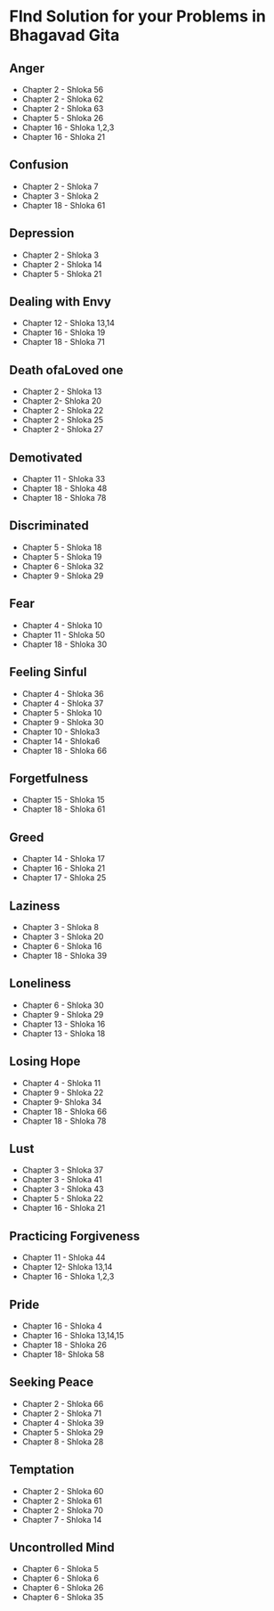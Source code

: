 # FInd Solution for your Problems in Bhagavad Gita

## Anger
- Chapter 2 - Shloka 56
- Chapter 2 - Shloka 62
- Chapter 2 - Shloka 63
- Chapter 5 - Shloka 26
- Chapter 16 - Shloka 1,2,3
- Chapter 16 - Shloka 21

## Confusion
- Chapter 2 - Shloka 7
- Chapter 3 - Shloka 2
- Chapter 18 - Shloka 61

## Depression
- Chapter 2 - Shloka 3
- Chapter 2 - Shloka 14
- Chapter 5 - Shloka 21

## Dealing with Envy
- Chapter 12 - Shloka 13,14
- Chapter 16 - Shloka 19
- Chapter 18 - Shloka 71

## Death ofaLoved one
- Chapter 2 - Shloka 13
- Chapter 2- Shloka 20
- Chapter 2 - Shloka 22
- Chapter 2 - Shloka 25
- Chapter 2 - Shloka 27

## Demotivated
- Chapter 11 - Shloka 33
- Chapter 18 - Shloka 48
- Chapter 18 - Shloka 78

## Discriminated
- Chapter 5 - Shloka 18
- Chapter 5 - Shloka 19
- Chapter 6 - Shloka 32
- Chapter 9 - Shloka 29

## Fear
- Chapter 4 - Shloka 10
- Chapter 11 - Shloka 50
- Chapter 18 - Shloka 30

## Feeling Sinful
- Chapter 4 - Shloka 36
- Chapter 4 - Shloka 37
- Chapter 5 - Shloka 10
- Chapter 9 - Shloka 30
- Chapter 10 - Shloka3
- Chapter 14 - Shloka6
- Chapter 18 - Shloka 66

## Forgetfulness
- Chapter 15 - Shloka 15
- Chapter 18 - Shloka 61

## Greed
- Chapter 14 - Shloka 17
- Chapter 16 - Shloka 21
- Chapter 17 - Shloka 25

## Laziness 
- Chapter 3 - Shloka 8 
- Chapter 3 - Shloka 20 
- Chapter 6 - Shloka 16 
- Chapter 18 - Shloka 39

## Loneliness 
- Chapter 6 - Shloka 30 
- Chapter 9 - Shloka 29 
- Chapter 13 - Shloka 16 
- Chapter 13 - Shloka 18

## Losing Hope 
- Chapter 4 - Shloka 11 
- Chapter 9 - Shloka 22 
- Chapter 9- Shloka 34 
- Chapter 18 - Shloka 66 
- Chapter 18 - Shloka 78

## Lust 
- Chapter 3 - Shloka 37 
- Chapter 3 - Shloka 41 
- Chapter 3 - Shloka 43
- Chapter 5 - Shloka 22 
- Chapter 16 - Shloka 21

## Practicing Forgiveness 
- Chapter 11 - Shloka 44 
- Chapter 12- Shloka 13,14 
- Chapter 16 - Shloka 1,2,3

## Pride 
- Chapter 16 - Shloka 4 
- Chapter 16 - Shloka 13,14,15 
- Chapter 18 - Shloka 26 
- Chapter 18- Shloka 58

## Seeking Peace 
- Chapter 2 - Shloka 66 
- Chapter 2 - Shloka 71 
- Chapter 4 - Shloka 39 
- Chapter 5 - Shloka 29 
- Chapter 8 - Shloka 28

## Temptation 
- Chapter 2 - Shloka 60 
- Chapter 2 - Shloka 61 
- Chapter 2 - Shloka 70 
- Chapter 7 - Shloka 14

## Uncontrolled Mind 
- Chapter 6 - Shloka 5 
- Chapter 6 - Shloka 6 
- Chapter 6 - Shloka 26 
- Chapter 6 - Shloka 35

